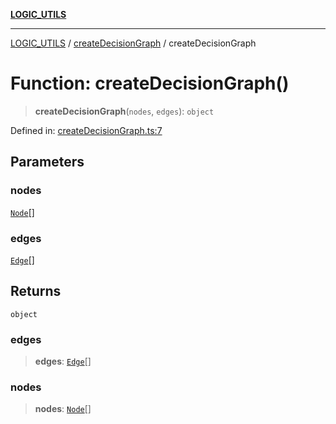 [**LOGIC_UTILS**](../../README.md)

***

[LOGIC_UTILS](../../README.md) / [createDecisionGraph](../README.md) / createDecisionGraph

# Function: createDecisionGraph()

> **createDecisionGraph**(`nodes`, `edges`): `object`

Defined in: [createDecisionGraph.ts:7](https://github.com/dailker/everyutil/blob/8ebd741383aff061deffff96bf58a9059d1b9944/src/logic/createDecisionGraph.ts#L7)

## Parameters

### nodes

[`Node`](../interfaces/Node.md)[]

### edges

[`Edge`](../interfaces/Edge.md)[]

## Returns

`object`

### edges

> **edges**: [`Edge`](../interfaces/Edge.md)[]

### nodes

> **nodes**: [`Node`](../interfaces/Node.md)[]

